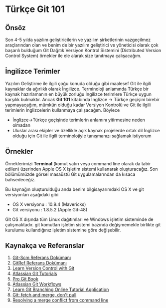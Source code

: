 # Türkçe Git 101

## Önsöz

Son 4-5 yılda yazılım geliştiricilerin ve yazılım şirketlerinin vazgeçilmez araçlarından olan ve benim de bir yazılım geliştirici ve yöneticisi olarak çok başarılı bulduğum Git Dağıtık Versiyon Kontrol Sistemini (Distributed Version Control System) örnekler ile ele alarak size tanıtmaya çalışacağım.

## İngilizce Terimler

Yazılım Geliştirme ile ilgili çoğu konuda olduğu gibi maalesef Git ile ilgili kaynaklar da ağırlıklı olarak İngilizce. Terminoloji anlamında Türkçe bir kaynak hazırlamanın en büyük zorluğu İngilizce terimlere Türkçe uygun karşılık bulmaktır. Ancak **Git 101** kitabında İnglizce -> Türkçe geçişini birebir yapmayacağım, mümkün olduğu kadar Versiyon Kontrolü ve Git ile ilgili terimlerin İnglizcelerin kullanmaya çalışacağım. Böylece

* İnglizce->Türkçe geçişinde terimlerin anlamını yitirmesine neden olmadan
* Uluslar arası ekipler ve özellikle açık kaynak projelerde ortak dil İnglizce olduğu için Git ile ilgili terminolojiyle tanışmanızı sağlamak istiyorum

<!--
# Konuların Dizilimi

Konuların diziliminde ağırlıklı olarak [Learn Version Control with Git](http://www.git-tower.com/learn/ebook/command-line/introduction  "Learn Version Control with Git") kitabının çevrimiçi versiyonu temel alınacak. Belirtilen kaynaktaki başlıklara ve içeriğie ilave olarak daha ayrıntılı bir kitap olan [Pro Git](http://git-scm.com/book "Pro Git") kitabından da faydalanacağız.
-->

## Örnekler

Örneklerimizi **Terminal** (komut satırı veya command line olarak da tabir edilen) üzerinden Apple OS X işletim sistemi kullanarak oluşturacağız. Son bölümümüzde görsel masaüstü Git uygulamalarından da kısaca bahsedeceğiz.

Bu kaynağın oluşturulduğu anda benim bilgisayarımdaki OS X ve git versiyonları aşağıdaki gibi

* OS X versiyonu : 10.9.4 (Mavericks)
* Git versiyonu : 1.8.5.2 (Apple Git-48)

Git OS X dışında tüm Linux dağıtımları ve Windows işletim sisteminde de çalışmaktadır. git komutları işletim sistemi bazında değişmemekle birlikte git kurulumu kullandığınız işletim sistemine göre değişebilir.

## Kaynakça ve Referanslar

1. [Git-Scm Referans Dokümanı](http://git-scm.com/docs)
2. [GitRef Referans Dokümanı](http://gitref.org/branching/)
3. [Learn Version Control with Git](http://www.git-tower.com/learn/ebook/command-line/introduction)
4. [Atlassian Git Tutorials](https://www.atlassian.com/git/tutorial)
5. [Pro Git Book](http://git-scm.com/book)
6. [Atlassian Git Workflows](https://www.atlassian.com/git/workflows)
7. [Learn Git Branching Online Tutorial Application](http://pcottle.github.io/learnGitBranching/)
8. [Git: fetch and merge, don't pull]( http://longair.net/blog/2009/04/16/git-fetch-and-merge/ )
9. [Resolving a merge conflict from command line](https://help.github.com/articles/resolving-a-merge-conflict-from-the-command-line)
